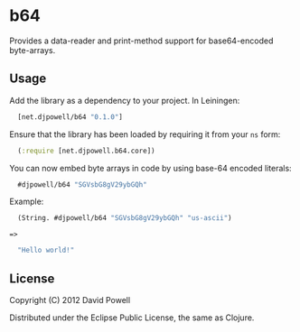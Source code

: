 # b64

Provides a data-reader and print-method support for base64-encoded byte-arrays.

## Usage

Add the library as a dependency to your project.  In Leiningen:

```clojure
  [net.djpowell/b64 "0.1.0"]
```

Ensure that the library has been loaded by requiring it from your `ns` form:

```clojure
  (:require [net.djpowell.b64.core])
```

You can now embed byte arrays in code by using base-64 encoded literals:

```clojure
  #djpowell/b64 "SGVsbG8gV29ybGQh"
```

Example:

```clojure
  (String. #djpowell/b64 "SGVsbG8gV29ybGQh" "us-ascii")
```

`=>`

```clojure
  "Hello world!"
```

## License

Copyright (C) 2012 David Powell

Distributed under the Eclipse Public License, the same as Clojure.
